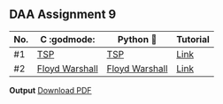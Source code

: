 ## DAA Assignment 9

| No. | C :godmode:                                  | Python :snake:                                 | Tutorial                             |
| --- | -------------------------------------------- | ---------------------------------------------- | ------------------------------------ |
| #1  | [TSP](./c_progs/tsp.c)                       | [TSP](./py_progs/tsp.py)                       | [Link](https://youtu.be/JE0JE8ce1V0) |
| #2  | [Floyd Warshall](./c_progs/floyd_warshall.c) | [Floyd Warshall](./py_progs/floyd_warshall.py) | [Link](https://youtu.be/YbY8cVwWAvw) |

**Output** [Download PDF](https://drive.google.com/file/d/12DBzLt4uNMdg6J1z29S6oXNsFrFnoEnX/view?usp=share_link)
